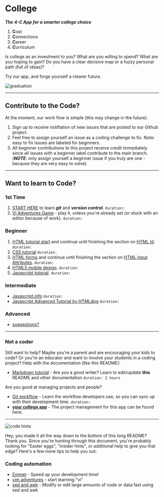 # College
**_The 4-C App for a smarter college choice_**

1. **C**ost
2. **C**onnections
3. **C**areer
4. **C**urriculum

Is college as an investment to you? What are you willing to spend? What are you hoping to gain? Do you have a clear decisive map or a fuzzy personal path (full of ideas)?

Try our app, and forge yourself a clearer future.

![graduation](https://images.freeimages.com/images/large-previews/c2a/graduate-1158997.jpg)

---

## Contribute to the Code?

At the moment, our work flow is simple (this may change in the future).

1. Sign up to receive notifiation of new _issues_ that are posted to our Github project.
2. Feel free to assign yourself an issue as a coding challenge to fix. Note: easy to fix issues are labeled for beginners.
3. All beginner contributions to this project receive credit immediately since all issues with a beginner label contribute to the main branch. (**_NOTE_**: only assign yourself a beginner issue if you truly are one - because they are very easy to solve)

---

## Want to learn to Code?
### 1st Time 
1. [START HERE](https://try.github.io/) to learn **_git_** and **_version control_**. `duration:` 
2. [Vi Adventures Game](https://vim-adventures.com/) - play it, unless you're already set (or stuck with an editor because of work). `duration: `

### Beginner
1. [HTML tutorial start](https://www.w3schools.com/html/html_basic.asp) and continue until finishing the section on [HTML Id](https://www.w3schools.com/html/html_id.asp). `duration: `
2. [CSS tutorial](https://www.w3schools.com/css/default.asp) `duration: `
3. [HTML forms](https://www.w3schools.com/html/html_forms.asp) and continue until finishing the section on [HTML Input Attributes](https://www.w3schools.com/html/html_form_attributes). `duration: `
4. [HTML5 mobile design](https://www.w3schools.com/html/html5_intro.asp). `duration: `
5. [Javascript tutorial](https://www.w3schools.com/js/default.asp). `duration: `

### Intermediate
* [Javascript.info](https://javascript.info) `duration: `
* [Javascript Advanced Tutorial by HTMLdog](http://htmldog.com/guides/javascript/advanced/) `duration: `

### Advanced
* [suggestions?](https://github.com/jun3rd/college/)

---

### Not a coder
Still want to help? Maybe you're a parent and are encouraging your kids to code? Or you're an educator and want to involve your students in a coding project? Help with the documentation (like this README):

* [Markdown tutorial](https://www.markdowntutorial.com/) - Are you a good writer? Learn to edit/update **this** README and other documentation `duration: 2 hours`

Are you good at managing projects and people?
* [Git workflow](https://www.atlassian.com/git/tutorials/comparing-workflows) - Learn the workflow developers use, so you can sync up with their development time. `duration: `
* [**your college app**](https://github.com/jun3rd/college/projects) - The project management for this app can be found here.

---

![code hints](https://images.freeimages.com/images/large-previews/482/internet-1462453.jpg)

Hey, you made it all the way down to the bottom of this long README? Thank you. Since you're hunting through this document, you're probably looking for "Easter eggs", "insider hints", or additional help to give you that edge? Here's a few more tips to help you out:

### Coding automation
* [Emmet](https://emmet.io/) - Speed up your development time!
* [vim adventures](https://vim-adventures.com/) - start learning "vi"
* [sed and awk](http://www.theunixschool.com/p/awk-sed.html) - Modify or edit large amounts of code or data fast using sed and awk


